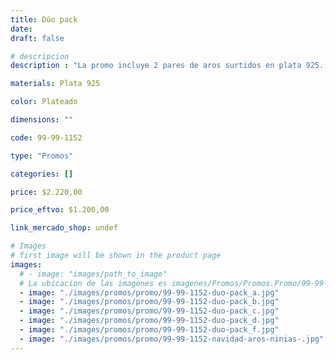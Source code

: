 ```yaml
---
title: Dúo pack
date: 
draft: false

# descripcion
description : "La promo incluye 2 pares de aros surtidos en plata 925. Traba con mariposita. Ositos, honguitos, flores, mariposas, ranitas y patitos súper divertidos!"

materials: Plata 925

color: Plateado

dimensions: ""

code: 99-99-1152

type: "Promos"

categories: []

price: $2.220,00

price_eftvo: $1.200,00

link_mercado_shop: undef

# Images
# first image will be shown in the product page
images:
  # - image: "images/path_to_image"
  # La ubicacion de las imagenes es imagenes/Promos/Promos.Promo/99-99-1152-duo-pack
  - image: "./images/promos/promo/99-99-1152-duo-pack_a.jpg"
  - image: "./images/promos/promo/99-99-1152-duo-pack_b.jpg"
  - image: "./images/promos/promo/99-99-1152-duo-pack_c.jpg"
  - image: "./images/promos/promo/99-99-1152-duo-pack_d.jpg"
  - image: "./images/promos/promo/99-99-1152-duo-pack_f.jpg"
  - image: "./images/promos/promo/99-99-1152-navidad-aros-ninias-.jpg"
---
```


